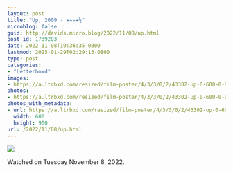 ```yaml
---
layout: post
title: "Up, 2009 - ★★★★½"
microblog: false
guid: http://davids.micro.blog/2022/11/08/up.html
post_id: 1739203
date: 2022-11-08T19:36:35-0800
lastmod: 2025-01-29T02:29:13-0800
type: post
categories:
- "Letterboxd"
images:
- https://a.ltrbxd.com/resized/film-poster/4/3/3/0/2/43302-up-0-600-0-900-crop.jpg?v=ce2786039c
photos:
- https://a.ltrbxd.com/resized/film-poster/4/3/3/0/2/43302-up-0-600-0-900-crop.jpg?v=ce2786039c
photos_with_metadata:
- url: https://a.ltrbxd.com/resized/film-poster/4/3/3/0/2/43302-up-0-600-0-900-crop.jpg?v=ce2786039c
  width: 600
  height: 900
url: /2022/11/08/up.html
---
```

<p><img src="https://a.ltrbxd.com/resized/film-poster/4/3/3/0/2/43302-up-0-600-0-900-crop.jpg?v=ce2786039c"/></p> <p>Watched on Tuesday November 8, 2022.</p>
